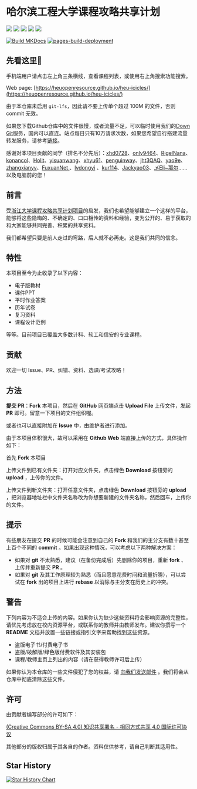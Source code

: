 # 哈尔滨工程大学课程攻略共享计划

[![](https://img.shields.io/github/watchers/HEUOpenResource/heu-icicles.svg?style=flat)](https://github.com/HEUOpenResource/heu-icicles/watchers)
[![](https://img.shields.io/github/stars/HEUOpenResource/heu-icicles.svg?style=flat)](https://github.com/HEUOpenResource/heu-icicles/stargazers)
[![](https://img.shields.io/github/forks/HEUOpenResource/heu-icicles.svg?style=flat)](https://github.com/HEUOpenResource/heu-icicles/network/members)
[![](https://img.shields.io/github/issues-pr-closed-raw/HEUOpenResource/heu-icicles.svg?style=flat)](https://github.com/HEUOpenResource/heu-icicles/issues)
![](https://img.shields.io/github/repo-size/HEUOpenResource/heu-icicles.svg?style=flat)

[![Build MKDocs](https://github.com/HEUOpenResource/mkdocs-build/actions/workflows/mkdocs_builder.yaml/badge.svg)](https://github.com/HEUOpenResource/mkdocs-build/actions/workflows/mkdocs_builder.yaml)
[![pages-build-deployment](https://github.com/HEUOpenResource/heu-icicles/actions/workflows/pages/pages-build-deployment/badge.svg)](https://github.com/HEUOpenResource/heu-icicles/actions/workflows/pages/pages-build-deployment)

## 先看这里👋

手机端用户请点击左上角三条横线，查看课程列表，或使用右上角搜索功能搜索。

Web page: [https://heuopenresource.github.io/heu-icicles/](https://heuopenresource.github.io/heu-icicles/)

由于本仓库未启用 `git-lfs`，因此请不要上传单个超过 100M 的文件，否则 commit 无效。

如果您下载Github仓库中的文件很慢，或者流量不足，可以临时使用我们的[Down Git](https://ghproxy.kokomi0728.eu.org/)服务，国内可以直连。站点每日只有10万请求次数，如果您希望自行搭建流量转发服务，请参考[链接](https://blog.godgy.xyz/dmroom/otherv/260/)。

感谢对本项目贡献的同学（排名不分先后）：[xhd0728](https://github.com/xhd0728)、[only9464](https://github.com/only9464)、[RigelNana](https://github.com/RigelNana)、[konancol](https://github.com/konancol)、[Holit](https://github.com/Holit)、[yisuanwang](https://github.com/yisuanwang)、[xhyu61](https://github.com/xhyu61)、[penguinway](https://github.com/penguinway)、[jht3QAQ](https://github.com/jht3QAQ)、[yao9e](https://github.com/yao9e)、[zhangxianyv](https://github.com/zhangxianyv)、[FuxuanNet
](https://github.com/FuxuanNet
)、[lvdongyi](https://github.com/lvdongyi) 、[kur114](https://github.com/kur114)、[Jackyao03](https://github.com/Jackyao03)、[乄Eli~那尔](https://www.douyin.com/user/MS4wLjABAAAAXWFCuwRir7K5VAZUNMM4iiSt15P5JE8Yu_lKxlokD6s)……以及电脑前的您！

## 前言

受[浙江大学课程攻略共享计划项目](https://github.com/QSCTech/zju-icicles)的启发，我们也希望能够建立一个这样的平台，能够将这些隐晦的、不确定的、口口相传的资料和经验，变为公开的、易于获取的和大家能够共同完善、积累的共享资料。

我们都希望只要是前人走过的弯路，后人就不必再走。这是我们共同的信念。

## 特性

本项目至今为止收录了以下内容：

- 电子版教材
- 课件PPT
- 平时作业答案
- 历年试卷
- 复习资料
- 课程设计范例

等等。目前项目已覆盖大多数计科、软工和信安的专业课程。

## 贡献

欢迎一切 Issue、PR、纠错、资料、选课/考试攻略！

## 方法

**提交 PR**：**Fork** 本项目，然后在 **GitHub** 网页端点击 **Upload File** 上传文件，发起 **PR** 即可。留意一下项目的文件组织喔。

或者也可以直接附加在 **Issue** 中，由维护者进行添加。

由于本项目体积很大，故可以采用在 **Github Web** 端直接上传的方式，具体操作如下：

首先 **Fork** 本项目

上传文件到已有文件夹：打开对应文件夹，点击绿色 **Download** 按钮旁的 **upload** ，上传你的文件。

上传文件到新文件夹：打开任意文件夹，点击绿色 **Download** 按钮旁的 **upload** ，把浏览器地址栏中文件夹名称改为你想要新建的文件夹名称，然后回车，上传你的文件。

## 提示

有些朋友在提交 **PR** 的时候可能会注意到自己的 **Fork** 和我们的主分支有数十甚至上百个不同的 **commit** 。如果出现这种情况，可以考虑以下两种解决方案：

- 如果对 **git** 不太熟悉，建议（在备份完成后）先删除你的项目，重新 **fork** 、上传并重新提交 **PR** 。
- 如果对 **git** 及其工作原理较为熟悉（而且愿意花费时间和流量折腾），可以尝试在 **fork** 出的项目上进行 **rebase** 以消除与主分支在历史上的冲突。

## 警告

下列内容为不适合上传的内容。如果你认为缺少这些资料将会影响资源的完整性，请优先考虑放在校内资源平台，或联系你的教师并由教师发布。建议你撰写一个 **README** 文档并放置一些链接或指引文字来帮助找到这些资源。

- 盗版电子书/付费电子书
- 盗版/破解版/绿色版付费软件及其安装包
- 课程/教师主页上列出的内容（请在获得教师许可后上传）

如果你认为本仓库的一些文件侵犯了您的权益，请 [向我们发送邮件](mailto://hdxin2002@gmail.com) 。我们将会从仓库中彻底清除这些文件。

## 许可

由贡献者编写部分的许可如下：

[(Creative Commons BY-SA 4.0) 知识共享署名 - 相同方式共享 4.0 国际许可协议](https://creativecommons.org/licenses/by-nc-sa/4.0/deed.zh)

其他部分的版权归属于其各自的作者。资料仅供参考，请自己判断其适用性。

## Star History

[![Star History Chart](https://api.star-history.com/svg?repos=HEUOpenResource/heu-icicles&type=Date)](https://star-history.com/#HEUOpenResource/heu-icicles&Date)
